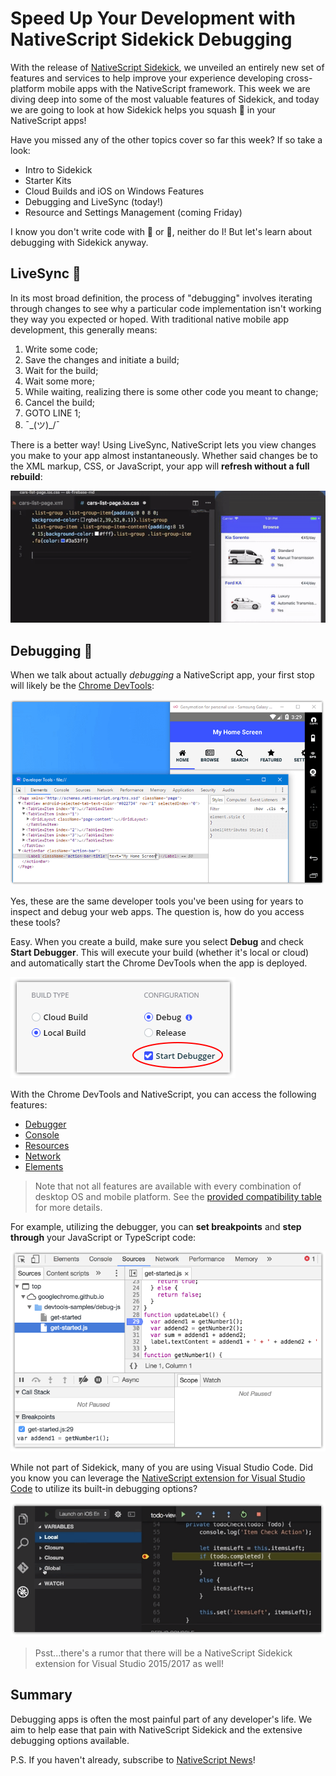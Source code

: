 # Speed Up Your Development with NativeScript Sidekick Debugging

With the release of [NativeScript Sidekick](https://www.nativescript.org/nativescript-sidekick), we unveiled an entirely new set of features and services to help improve your experience developing cross-platform mobile apps with the NativeScript framework. This week we are diving deep into some of the most valuable features of Sidekick, and today we are going to look at how Sidekick helps you squash 🐛 in your NativeScript apps!

Have you missed any of the other topics cover so far this week? If so take a look:

- Intro to Sidekick
- Starter Kits
- Cloud Builds and iOS on Windows Features
- Debugging and LiveSync (today!)
- Resource and Settings Management (coming Friday)

I know you don't write code with 🐛 or 🐜, neither do I! But let's learn about debugging with Sidekick anyway.

## LiveSync 📲

In its most broad definition, the process of "debugging" involves iterating through changes to see why a particular code implementation isn't working they way you expected or hoped. With traditional native mobile app development, this generally means:

1. Write some code;
2. Save the changes and initiate a build;
3. Wait for the build;
4. Wait some more;
5. While waiting, realizing there is some other code you meant to change;
6. Cancel the build;
7. GOTO LINE 1;
8. ¯\_(ツ)_/¯

There is a better way! Using LiveSync, NativeScript lets you view changes you make to your app almost instantaneously. Whether said changes be to the XML markup, CSS, or JavaScript, your app will **refresh without a full rebuild**:

![nativescript livesync example](livesync-example.gif)

## Debugging 🐛

When we talk about actually *debugging* a NativeScript app, your first stop will likely be the [Chrome DevTools](https://docs.nativescript.org/tooling/chrome-devtools):

![nativescript chrome dev tools](debug-chrome-dev-tools.png)

Yes, these are the same developer tools you've been using for years to inspect and debug your web apps. The question is, how do you access these tools?

Easy. When you create a build, make sure you select **Debug** and check **Start Debugger**. This will execute your build (whether it's local or cloud) and automatically start the Chrome DevTools when the app is deployed.

![sidekick start debugger](debug-start.png)

With the Chrome DevTools and NativeScript, you can access the following features:

- [Debugger](https://docs.nativescript.org/tooling/chrome-devtools#debugger)
- [Console](https://docs.nativescript.org/tooling/chrome-devtools#console)
- [Resources](https://docs.nativescript.org/tooling/chrome-devtools#resources)
- [Network](https://docs.nativescript.org/tooling/chrome-devtools#network)
- [Elements](https://docs.nativescript.org/tooling/chrome-devtools#elements)

> Note that not all features are available with every combination of desktop OS and mobile platform. See the [provided compatibility table](https://docs.nativescript.org/tooling/chrome-devtools) for more details.

For example, utilizing the debugger, you can **set breakpoints** and **step through** your JavaScript or TypeScript code:

![sidekick debug with breakpoints](debug-breakpoint.png)

While not part of Sidekick, many of you are using Visual Studio Code. Did you know you can leverage the [NativeScript extension for Visual Studio Code](https://marketplace.visualstudio.com/items?itemName=Telerik.nativescript) to utilize its built-in debugging options?

![sidekick vscode debugging](debug-vscode.png)

> Psst...there's a rumor that there will be a NativeScript Sidekick extension for Visual Studio 2015/2017 as well!

## Summary

Debugging apps is often the most painful part of any developer's life. We aim to help ease that pain with NativeScript Sidekick and the extensive debugging options available.

P.S. If you haven't already, subscribe to [NativeScript News](https://www.nativescript.org/nativescript-newsletter)!